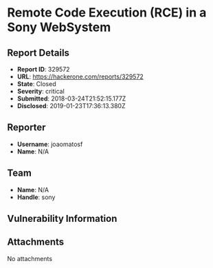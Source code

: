 # Remote Code Execution (RCE) in a Sony WebSystem

## Report Details
- **Report ID**: 329572
- **URL**: https://hackerone.com/reports/329572
- **State**: Closed
- **Severity**: critical
- **Submitted**: 2018-03-24T21:52:15.177Z
- **Disclosed**: 2019-01-23T17:36:13.380Z

## Reporter
- **Username**: joaomatosf
- **Name**: N/A

## Team
- **Name**: N/A
- **Handle**: sony

## Vulnerability Information


## Attachments
No attachments
